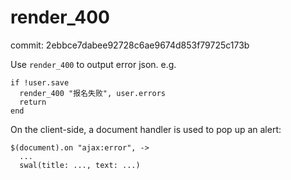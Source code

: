 # render_400

commit: 2ebbce7dabee92728c6ae9674d853f79725c173b

Use `render_400` to output error json. e.g.

```
if !user.save
  render_400 "报名失败", user.errors
  return
end
```

On the client-side, a document handler is used to pop up an alert:

```
$(document).on "ajax:error", ->
  ...
  swal(title: ..., text: ...)
```

